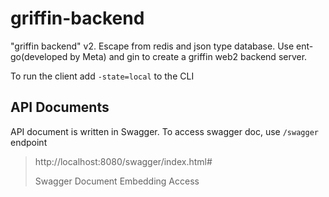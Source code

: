 # griffin-backend 

<p>
"griffin backend" v2. Escape from redis and json type database. Use ent-go(developed by Meta) and gin to create a griffin web2 backend server.
</p>

<p>

To run the client add `-state=local` to the CLI

</p>

## API Documents

<p>

API document is written in Swagger. To access swagger doc, use `/swagger` endpoint
> http://localhost:8080/swagger/index.html#
> 
> Swagger Document Embedding Access

</p>